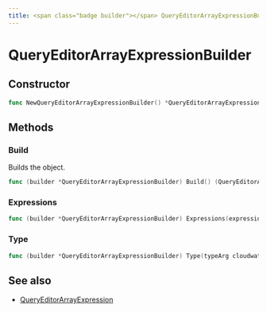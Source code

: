 ```yaml
---
title: <span class="badge builder"></span> QueryEditorArrayExpressionBuilder
---
```

# <span class="badge builder"></span> QueryEditorArrayExpressionBuilder

## Constructor

```go
func NewQueryEditorArrayExpressionBuilder() *QueryEditorArrayExpressionBuilder
```
## Methods

### <span class="badge object-method"></span> Build

Builds the object.

```go
func (builder *QueryEditorArrayExpressionBuilder) Build() (QueryEditorArrayExpression, error)
```

### <span class="badge object-method"></span> Expressions

```go
func (builder *QueryEditorArrayExpressionBuilder) Expressions(expressions []cloudwatch.QueryEditorExpression) *QueryEditorArrayExpressionBuilder
```

### <span class="badge object-method"></span> Type

```go
func (builder *QueryEditorArrayExpressionBuilder) Type(typeArg cloudwatch.QueryEditorArrayExpressionType) *QueryEditorArrayExpressionBuilder
```

## See also

 * <span class="badge object-type-struct"></span> [QueryEditorArrayExpression](./object-QueryEditorArrayExpression.md)

